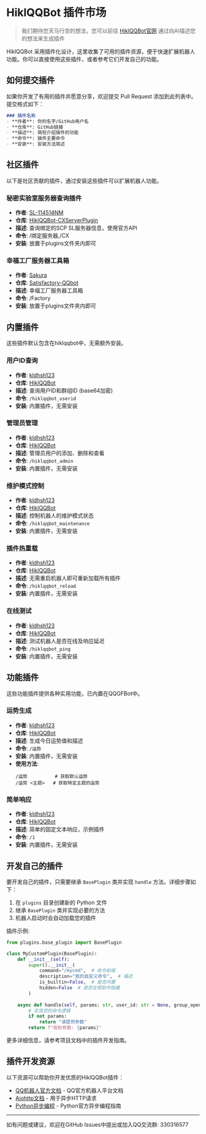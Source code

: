 # HiklQQBot 插件市场
> 我们期待您天马行空的想法，您可以前往 [HiklQQBot官网](https://hiklbot.kldhsh.top/) 通过向AI描述您的想法来生成插件

HiklQQBot 采用插件化设计，这里收集了可用的插件资源，便于快速扩展机器人功能。你可以直接使用这些插件，或者参考它们开发自己的功能。


## 如何提交插件

如果你开发了有用的插件并愿意分享，欢迎提交 Pull Request 添加到此列表中。提交格式如下：

```markdown
### 插件名称
- **作者**: 你的名字/GitHub用户名
- **仓库**: GitHub链接
- **描述**: 简短介绍插件的功能
- **命令**: 插件主要命令
- **安装**: 安装方法简述
```

## 社区插件

以下是社区贡献的插件，通过安装这些插件可以扩展机器人功能。

### 秘密实验室服务器查询插件
- **作者**: [SL-114514NM](https://github.com/SL-114514NM)
- **仓库**: [HiklQQBot-CXServerPlugin](https://github.com/SL-114514NM/HiklQQBot-CXServerPlugin)
- **描述**: 查询绑定的SCP SL服务器信息，使用官方API
- **命令**: /绑定服务器,/CX
- **安装**: 放置于plugins文件夹内即可

### 幸福工厂服务器工具箱
- **作者**: [Sakura](https://github.com/NY1200NY)
- **仓库**: [Satisfactory-QQbot](https://github.com/NY1200NY/Satisfactory-QQbot)
- **描述**: 幸福工厂服务器工具箱
- **命令**: /Factory
- **安装**: 放置于plugins文件夹内即可


## 内置插件

这些插件默认包含在hiklqqbot中，无需额外安装。

### 用户ID查询
- **作者**: [kldhsh123](https://github.com/kldhsh123)
- **仓库**: [HiklQQBot](https://github.com/kldhsh123/hiklqqbot)
- **描述**: 查询用户ID和群组ID (base64加密)
- **命令**: `/hiklqqbot_userid`
- **安装**: 内置插件，无需安装

### 管理员管理
- **作者**: [kldhsh123](https://github.com/kldhsh123)
- **仓库**: [HiklQQBot](https://github.com/kldhsh123/hiklqqbot)
- **描述**: 管理员用户的添加、删除和查看
- **命令**: `/hiklqqbot_admin`
- **安装**: 内置插件，无需安装

### 维护模式控制
- **作者**: [kldhsh123](https://github.com/kldhsh123)
- **仓库**: [HiklQQBot](https://github.com/kldhsh123/hiklqqbot)
- **描述**: 控制机器人的维护模式状态
- **命令**: `/hiklqqbot_maintenance`
- **安装**: 内置插件，无需安装

### 插件热重载
- **作者**: [kldhsh123](https://github.com/kldhsh123)
- **仓库**: [HiklQQBot](https://github.com/kldhsh123/hiklqqbot)
- **描述**: 无需重启机器人即可重新加载所有插件
- **命令**: `/hiklqqbot_reload`
- **安装**: 内置插件，无需安装

### 在线测试
- **作者**: [kldhsh123](https://github.com/kldhsh123)
- **仓库**: [HiklQQBot](https://github.com/kldhsh123/hiklqqbot)
- **描述**: 测试机器人是否在线及响应延迟
- **命令**: `/hiklqqbot_ping`
- **安装**: 内置插件，无需安装

## 功能插件

这些功能插件提供各种实用功能，已内置在QQGFBot中。


### 运势生成
- **作者**: [kldhsh123](https://github.com/kldhsh123)
- **仓库**: [HiklQQBot](https://github.com/kldhsh123/hiklqqbot)
- **描述**: 生成今日运势值和描述
- **命令**: `/运势`
- **安装**: 内置插件，无需安装
- **使用方法**:
  ```
  /运势          # 获取默认运势
  /运势 <主题>   # 获取特定主题的运势
  ```

### 简单响应
- **作者**: [kldhsh123](https://github.com/kldhsh123)
- **仓库**: [HiklQQBot](https://github.com/kldhsh123/hiklqqbot)
- **描述**: 简单的固定文本响应，示例插件
- **命令**: `/1`
- **安装**: 内置插件，无需安装

## 开发自己的插件

要开发自己的插件，只需要继承 `BasePlugin` 类并实现 `handle` 方法。详细步骤如下：

1. 在 `plugins` 目录创建新的 Python 文件
2. 继承 `BasePlugin` 类并实现必要的方法
3. 机器人启动时会自动加载您的插件

插件示例:

```python
from plugins.base_plugin import BasePlugin

class MyCustomPlugin(BasePlugin):
    def __init__(self):
        super().__init__(
            command="/mycmd",  # 命令前缀
            description="我的自定义命令",  # 描述
            is_builtin=False,  # 是否内置
            hidden=False  # 是否在帮助中隐藏
        )
        
    async def handle(self, params: str, user_id: str = None, group_openid: str = None, **kwargs) -> str:
        # 实现您的命令逻辑
        if not params:
            return "请提供参数"
        return f"收到参数: {params}"
```

更多详细信息，请参考项目文档中的插件开发指南。

## 插件开发资源

以下资源可以帮助你开发优质的HiklQQBot插件：

- [QQ机器人官方文档](https://bot.q.qq.com/wiki/) - QQ官方机器人平台文档
- [Aiohttp文档](https://docs.aiohttp.org/) - 用于异步HTTP请求
- [Python异步编程](https://docs.python.org/zh-cn/3/library/asyncio.html) - Python官方异步编程指南

---

如有问题或建议，欢迎在GitHub Issues中提出或加入QQ交流群: 330316577 
